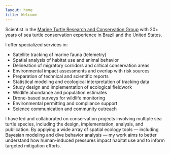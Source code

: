 ```yaml
---
layout: home
title: Welcome
---
```


Scientist in the [Marine Turtle Research and Conservation Group](https://marineturtleresearch.com) with 20+ years of sea turtle conservation experience in Brazil and the United States.

I offer specialized services in:

- Satellite tracking of marine fauna (telemetry)
- Spatial analysis of habitat use and animal behavior
- Delineation of migratory corridors and critical conservation areas
- Environmental impact assessments and overlap with risk sources
- Preparation of technical and scientific reports
- Statistical modeling and ecological interpretation of tracking data
- Study design and implementation of ecological fieldwork
- Wildlife abundance and population estimates
- Drone-based surveys for wildlife monitoring
- Environmental permitting and compliance support
- Science communication and community outreach

  
I have led and collaborated on conservation projects involving multiple sea turtle species, including the design, implementation, analysis, and publication. By applying a wide array of spatial ecology tools — including Bayesian modeling and dive behavior analysis — my work aims to better understand how human-induced pressures impact habitat use and to inform targeted mitigation efforts.
